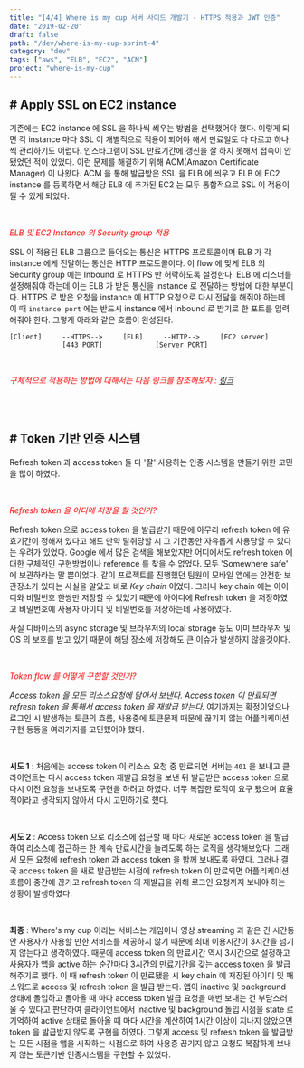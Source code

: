 ```yaml
---
title: "[4/4] Where is my cup 서버 사이드 개발기 - HTTPS 적용과 JWT 인증"
date: "2019-02-20"
draft: false
path: "/dev/where-is-my-cup-sprint-4"
category: "dev"
tags: ["aws", "ELB", "EC2", "ACM"]
project: "where-is-my-cup"
---
```


## # Apply SSL on EC2 instance

기존에는 EC2 instance 에 SSL 을 하나씩 씌우는 방법을 선택했어야 했다. 이렇게 되면 각 instance 마다 SSL 이 개별적으로 적용이 되어야 해서 만료일도 다 다르고 하나씩 관리하기도 어렵다. 인스타그램이 SSL 만료기간에 갱신을 잘 하지 못해서 접속이 안됐었던 적이 있었다. 이런 문제를 해결하기 위해 ACM(Amazon Certificate Manager) 이 나왔다. ACM 을 통해 발급받은 SSL 을 ELB 에 씌우고 ELB 에 EC2 instance 를 등록하면서 해당 ELB 에 추가된 EC2 는 모두 통합적으로 SSL 이 적용이 될 수 있게 되었다.

<br />

<span style="color: red;">*ELB 및 EC2 Instance 의 Security group 적용*</span>

SSL 이 적용된 ELB 그룹으로 들어오는 통신은 HTTPS 프로토콜이며 ELB 가 각 instance 에게 전달하는 통신은 HTTP 프로토콜이다. 이 flow 에 맞게 ELB 의 Security group 에는 Inbound 로 HTTPS 만 허락하도록 설정한다. ELB 에 리스너를 설정해줘야 하는데 이는 ELB 가 받은 통신을 instance 로 전달하는 방법에 대한 부분이다. HTTPS 로 받은 요청을 instance 에 HTTP 요청으로 다시 전달을 해줘야 하는데 이 때 `instance port` 에는 반드시 instance 에서 inbound 로 받기로 한 포트를 입력해줘야 한다. 그렇게 아래와 같은 흐름이 완성된다.

```text
[Client]     --HTTPS-->     [ELB]     --HTTP-->     [EC2 server]
             [443 PORT]             [Server PORT]
```

<br />

<span style="color: red;">*구체적으로 적용하는 방법에 대해서는 다음 링크를 참조해보자 : [링크](https://github.com/Sunjae-Kim/TIL/blob/master/aws/apply-ssl-on-ec2.md)*</span>

<br />
<br />

## # Token 기반 인증 시스템

Refresh token 과 access token 둘 다 '잘' 사용하는 인증 시스템을 만들기 위한 고민을 많이 하였다.

<br />

<span style="color: red;">*Refresh token 을 어디에 저장을 할 것인가?*</span>

Refresh token 으로 access token 을 발급받기 때문에 아무리 refresh token 에 유효기간이 정해져 있다고 해도 만약 탈취당할 시 그 기간동안 자유롭게 사용당할 수 있다는 우려가 있었다. Google 에서 많은 검색을 해보았지만 어디에서도 refresh token 에 대한 구체적인 구현방법이나 reference 를 찾을 수 없었다. 모두 'Somewhere safe' 에 보관하라는 말 뿐이었다. 같이 프로젝트를 진행했던 팀원이 모바일 앱에는 안전한 보관장소가 있다는 사실을 알았고 바로 *Key chain* 이었다. 그러나 key chain 에는 아이디와 비밀번호 한쌍만 저장할 수 있었기 때문에 아이디에 Refresh token 을 저장하였고 비밀번호에 사용자 아이디 및 비밀번호를 저장하는데 사용하였다.

사실 디바이스의 async storage 및 브라우저의 local storage 등도 이미 브라우저 및 OS 의 보호를 받고 있기 때문에 해당 장소에 저장해도 큰 이슈가 발생하지 않을것이다.

<br />

<span style="color: red;">*Token flow 를 어떻게 구현할 것인가?*</span>

*Access token 을 모든 리소스요청에 담아서 보낸다. Access token 이 만료되면 refresh token 을 통해서 access token 을 재발급 받는다.* 여기까지는 확정이었으나 로그인 시 발생하는 토큰의 흐름, 사용중에 토큰문제 때문에 끊기지 않는 어플리케이션 구현 등등을 여러가지를 고민했어야 했다. 

<br />

**시도 1** : 처음에는 access token 이 리소스 요청 중 만료되면 서버는 `401` 을 보내고 클라이언트는 다시 access token 재발급 요청을 보낸 뒤 발급받은 access token 으로 다시 이전 요청을 보내도록 구현을 하려고 하였다. 너무 복잡한 로직이 요구 됐으며 효율적이라고 생각되지 않아서 다시 고민하기로 했다.

<br />

**시도 2** : Access token 으로 리소스에 접근할 때 마다 새로운 access token 을 발급하여 리소스에 접근하는 한 계속 만료시간을 늘리도록 하는 로직을 생각해보았다. 그래서 모든 요청에 refresh token 과 access token 을 함께 보내도록 하였다. 그러나 결국 access token 을 새로 발급받는 시점에 refresh token 이 만료되면 어플리케이션 흐름이 중간에 끊기고 refresh token 의 재발급을 위해 로그인 요청까지 보내야 하는 상황이 발생하였다.

<br />

**최종** : Where's my cup 이라는 서비스는 게임이나 영상 streaming 과 같은 긴 시간동안 사용자가 사용할 만한 서비스를 제공하지 않기 때문에 최대 이용시간이 3시간을 넘기지 않는다고 생각하였다. 때문에 access token 의 만료시간 역시 3시간으로 설정하고 사용자가 앱을 active 하는 순간마다 3시간의 만료기간을 갖는 access token 을 발급해주기로 했다. 이 때 refresh token 이 만료됐을 시 key chain 에 저장된 아이디 및 패스워드로 access 및 refresh token 을 발급 받는다. 앱이 inactive 및 background 상태에 돌입하고 돌아올 때 마다 access token 발급 요청을 매번 보내는 건 부담스러울 수 있다고 판단하여 클라이언트에서 inactive 및 background 돌입 시점을 state 로 기억하여 active 상태로 돌아올 때 마다 시간을 계산하여 1시간 이상이 지나지 않았으면 token 을 발급받지 않도록 구현을 하였다. 그렇게 access 및 refresh token 을 발급받는 모든 시점을 앱을 시작하는 시점으로 하여 사용중 끊기지 않고 요청도 복잡하게 보내지 않는 토큰기반 인증시스템을 구현할 수 있었다.